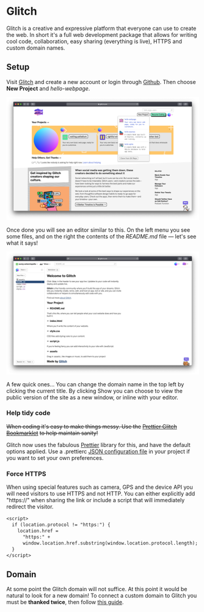 # Glitch

Glitch is a creative and expressive platform that everyone can use to create the web. In short it's a full web development package that allows for writing cool code, collaboration, easy sharing \(everything is live\), HTTPS and custom domain names.

## Setup

Visit [Glitch](https://glitch.com/) and create a new account or login through [Github](https://github.com). Then choose **New Project** and _hello-webpage_.

![](../.gitbook/assets/screenshot-2019-09-23-at-22.47.33.png)

Once done you will see an editor similar to this. On the left menu you see some files, and on the right the contents of the _README.md_ file — let's see what it says!

![](../.gitbook/assets/screenshot-2019-09-23-at-22.51.39.png)

A few quick ones… You can change the domain name in the top left by clicking the current title. By clicking Show you can choose to view the public version of the site as a new window, or inline with your editor.

### Help tidy code

~~When coding it's easy to make things messy. Use the~~ [~~Prettier Glitch Bookmarklet~~](https://prettier-new.glitch.me/) ~~to help maintain sanity!~~

Glitch now uses the fabulous [Prettier](https://prettier.io/) library for this, and have the default options applied. Use a .prettierc [JSON configuration file](https://prettier.io/docs/en/configuration.html#basic-configuration) in your project if you want to set your own preferences.

### Force HTTPS

When using special features such as camera, GPS and the device API you will need visitors to use HTTPS and not HTTP. You can either explicitly  add "https://" when sharing the link or include a script that will immediately redirect the visitor.

```markup
<script>
  if (location.protocol != "https:") {
    location.href =
      "https:" +
      window.location.href.substring(window.location.protocol.length);
  }
</script>
```

## Domain

At some point the Glitch domain will not suffice. At this point it would be natural to look for a new domain! To connect a custom domain to Glitch you must be **thanked twice**, then follow [this guide](https://glitch.com/help/custom-domain/). 

